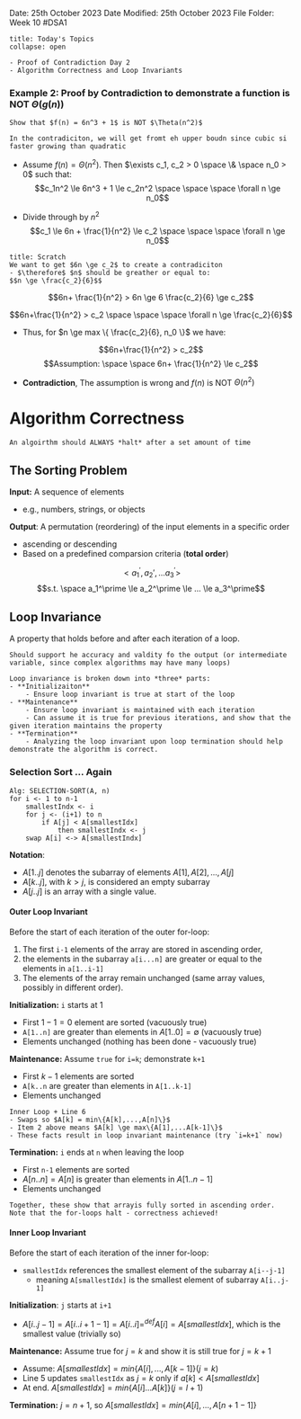 Date: 25th October 2023
Date Modified: 25th October 2023
File Folder: Week 10
#DSA1

```ad-abstract
title: Today's Topics
collapse: open

- Proof of Contradiction Day 2
- Algorithm Correctness and Loop Invariants

```

### Example 2: Proof by Contradiction to demonstrate a function is **NOT** $\Theta(g(n))$


```ad-question
Show that $f(n) = 6n^3 + 1$ is NOT $\Theta(n^2)$
```

```ad-note
In the contradiciton, we will get fromt eh upper boudn since cubic si faster growing than quadratic
```

- Assume $f(n) = \Theta(n^2)$. Then $\exists c_1, c_2 > 0 \space \& \space n_0 > 0$ such that:
$$c_1n^2 \le 6n^3 + 1 \le c_2n^2 \space \space \space \forall n \ge n_0$$

- Divide through by $n^2$
$$c_1 \le 6n + \frac{1}{n^2} \le c_2 \space \space \space \forall n \ge n_0$$

```ad-note
title: Scratch 
We want to get $6n \ge c_2$ to create a contradiciton
- $\therefore$ $n$ should be greather or equal to:
$$n \ge \frac{c_2}{6}$$
```

$$6n+ \frac{1}{n^2} > 6n \ge 6 \frac{c_2}{6} \ge c_2$$

$$6n+\frac{1}{n^2} > c_2 \space \space \space \forall n \ge \frac{c_2}{6}$$

- Thus, for $n \ge max \{ \frac{c_2}{6}, n_0 \}$ we have:

$$6n+\frac{1}{n^2} > c_2$$
$$Assumption: \space \space 6n+ \frac{1}{n^2} \le c_2$$

- **Contradiction**, The assumption is wrong and $f(n)$ is NOT $\Theta(n^2)$

# Algorithm Correctness

```ad-note
An algoirthm should ALWAYS *halt* after a set amount of time
```

## The Sorting Problem

**Input:** A sequence of elements
- e.g., numbers, strings, or objects

**Output**: A permutation (reordering) of the input elements in a specific order
- ascending or descending
- Based on a predefined comparsion criteria (**total order**)

$$< a_1^\prime, a_2\prime,... a_3^\prime>$$
$$s.t. \space a_1^\prime \le a_2^\prime \le ... \le a_3^\prime$$

## Loop Invariance

A property that holds before and after each iteration of a loop.

```ad-note
Should support he accuracy and valdity fo the output (or intermediate variable, since complex algorithms may have many loops)
```

```ad-summary
Loop invariance is broken down into *three* parts:
- **Initializaiton**
	- Ensure loop invariant is true at start of the loop
- **Maintenance**
	- Ensure loop invariant is maintained with each iteration
	- Can assume it is true for previous iterations, and show that the given iteration maintains the property
- **Termination**
	- Analyzing the loop invariant upon loop termination should help demonstrate the algorithm is correct.
```

### Selection Sort ... Again

```
Alg: SELECTION-SORT(A, n)
for i <- 1 to n-1
	smallestIndx <- i
	for j <- (i+1) to n
		if A[j] < A[smallestIdx]
			then smallestIndx <- j
	swap A[i] <-> A[smallestIndx]
```

**Notation**:
- $A[1..j]$ denotes the subarray of elements $A[1], A[2],...,A[j]$
- $A[k..j]$, with $k > j$, is considered an empty subarray
- $A[j..j]$ is an array with a single value.

#### Outer Loop Invariant

Before the start of each iteration of the outer for-loop:
1. The first `i-1` elements of the array are stored in ascending order,
2. the elements in the subarray `a[i...n]` are greater or equal to the elements in `a[1..i-1]`
3. The elements of the array remain unchanged (same array values, possibly in different order).

**Initialization:** `i` starts at 1
- First $1-1=0$ element are sorted (vacuously true)
- `A[1..n]` are greater than elements in $A[1..0] = \emptyset$ (vacuously true)
- Elements unchanged (nothing has been done - vacuously true)

**Maintenance:** Assume `true` for `i=k`; demonstrate `k+1`
- First $k-1$ elements are sorted
- `A[k..n` are greater than elements in `A[1..k-1]`
- Elements unchanged

```ad-note
Inner Loop + Line 6
- Swaps so $A[k] = min\{A[k],...,A[n]\}$
- Item 2 above means $A[k] \ge max\{A[1],...A[k-1]\}$
- These facts result in loop invariant maintenance (try `i=k+1` now)
```

**Termination:** `i` ends at `n` when leaving the loop
- First `n-1` elements are sorted
- $A[n..n] = A[n]$ is greater than elements in $A[1..n-1]$
- Elements unchanged

```ad-important
Together, these show that arrayis fully sorted in ascending order. Note that the for-loops halt - correctness achieved!
```

#### Inner Loop Invariant

Before the start of each iteration of the inner for-loop:
- `smallestIdx` references the smallest element of the subarray `A[i--j-1]`
	- meaning `A[smallestIdx]` is the smallest element of subarray `A[i..j-1]`

 **Initialization**: `j` starts at `i+1`
- $A[i..j-1] = A[i..i+1-1] = A[i..i]=^{def}A[i] = A[smallestIdx]$, which is the smallest value (trivially so)

**Maintenance:** Assume true for $j=k$ and show it is still true for $j=k+1$
- Assume: $A[smallestIdx] = min\{A[i],...,A[k-1]\} (j=k)$
- Line 5 updates `smallestIdx` as $j=k$ only if $a[k] < A[smallestIdx]$
- At end. $A[smallestIdx] = min\{A[i]... A[k]\}(j=l+1)$

**Termination:** $j=n+1$, so $A[smallestIdx] = min\{A[i],...,A[n+1-1]\}$